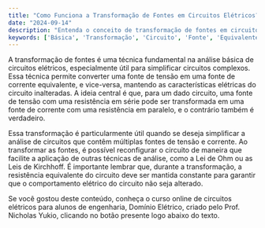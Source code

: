 ```yaml
---
title: "Como Funciona a Transformação de Fontes em Circuitos Elétricos?"
date: "2024-09-14"
description: "Entenda o conceito de transformação de fontes em circuitos elétricos e sua aplicação na análise básica de circuitos."
keywords: ['Básica', 'Transformação', 'Circuito', 'Fonte', 'Equivalente']
---
```


A transformação de fontes é uma técnica fundamental na análise básica de circuitos elétricos, especialmente útil para simplificar circuitos complexos. Essa técnica permite converter uma fonte de tensão em uma fonte de corrente equivalente, e vice-versa, mantendo as características elétricas do circuito inalteradas. A ideia central é que, para um dado circuito, uma fonte de tensão com uma resistência em série pode ser transformada em uma fonte de corrente com uma resistência em paralelo, e o contrário também é verdadeiro.

Essa transformação é particularmente útil quando se deseja simplificar a análise de circuitos que contêm múltiplas fontes de tensão e corrente. Ao transformar as fontes, é possível reconfigurar o circuito de maneira que facilite a aplicação de outras técnicas de análise, como a Lei de Ohm ou as Leis de Kirchhoff. É importante lembrar que, durante a transformação, a resistência equivalente do circuito deve ser mantida constante para garantir que o comportamento elétrico do circuito não seja alterado.

Se você gostou deste conteúdo, conheça o curso online de circuitos elétricos para alunos de engenharia, Domínio Elétrico, criado pelo Prof. Nicholas Yukio, clicando no botão presente logo abaixo do texto.
